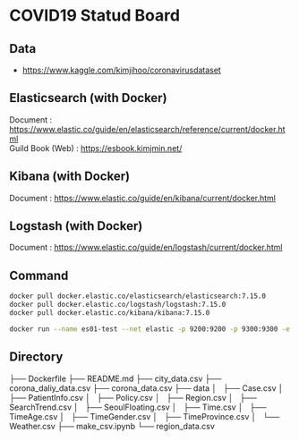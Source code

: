 # COVID19 Statud Board

## Data

- https://www.kaggle.com/kimjihoo/coronavirusdataset


## Elasticsearch (with Docker)

Document : https://www.elastic.co/guide/en/elasticsearch/reference/current/docker.html  
Guild Book (Web) : https://esbook.kimjmin.net/

## Kibana (with Docker)

Document : https://www.elastic.co/guide/en/kibana/current/docker.html

## Logstash (with Docker)

Document : https://www.elastic.co/guide/en/logstash/current/docker.html

## Command

```bash
docker pull docker.elastic.co/elasticsearch/elasticsearch:7.15.0
docker pull docker.elastic.co/logstash/logstash:7.15.0
docker pull docker.elastic.co/kibana/kibana:7.15.0

docker run --name es01-test --net elastic -p 9200:9200 -p 9300:9300 -e "discovery.type=single-node" docker.elastic.co/elasticsearch/elasticsearch:7.15.0
```

## Directory

├── Dockerfile
├── README.md
├── city_data.csv
├── corona_daliy_data.csv
├── corona_data.csv
├── data
│   ├── Case.csv
│   ├── PatientInfo.csv
│   ├── Policy.csv
│   ├── Region.csv
│   ├── SearchTrend.csv
│   ├── SeoulFloating.csv
│   ├── Time.csv
│   ├── TimeAge.csv
│   ├── TimeGender.csv
│   ├── TimeProvince.csv
│   └── Weather.csv
├── make_csv.ipynb
└── region_data.csv
